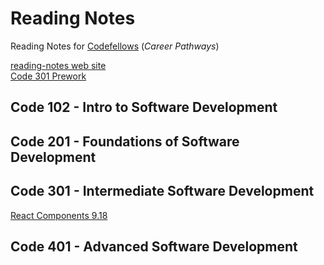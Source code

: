# Reading Notes

Reading Notes for [Codefellows](https://codefellows.github.io/common_curriculum/prep_work/Setup_Readings) (_Career Pathways_)

[reading-notes web site](https://idcargill.github.io/reading-notes/) <br>
[Code 301 Prework](https://idcargill.github.io/reading-notes/Prework301)

## Code 102 - Intro to Software Development

## Code 201 - Foundations of Software Development

## Code 301 - Intermediate Software Development
[React Components 9.18](https://idcargill.github.io/reading-notes/Prework301)

## Code 401 - Advanced Software Development
